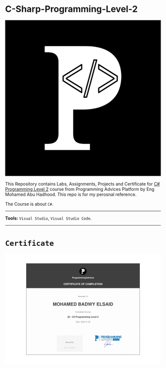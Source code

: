 # C-Sharp-Programming-Level-2

![Programming Advices Logo](/Programming%20Advices.jpg)

This Repository contains Labs, Assignments, Projects and Certificate for [C# Programming Level 2](https://programmingadvices.com/courses) course from Programming Advices Platform by Eng Mohamed Abu Hadhood. This repo is for my perosnal reference.

The Course is about `C#`.

---

**Tools:** `Visual Studio`, `Visual Studio Code`.

---

# `Certificate`

![Certificate](https://github.com/MohamedBadwy360/C-Sharp-Programming-Level-2/blob/main/Certificate%20of%20completion%20for%2020%20c%23%20programming%20level%202.jpg)